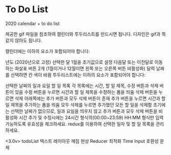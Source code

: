 <h1>To Do List</h1>
<p>2020 calendar + to do list</p>

제공한 gif 파일을 참조하여 캘린더와 투두리스트를 만드시면 됩니다.
디자인은 gif과 똑같지 않아도 됩니다.

캘린더에는 이하의 요소가 포함되어야 합니다:

년도 (2020년으로 고정)
선택한 달
1월을 초기값으로 설정
다음달 또는 이전달로 이동하는 화살표 버튼 2개 (1월이거나 12월이면 왼쪽 또는 오른쪽 버튼 비활성화)
달력
날짜를 선택하면 칸 색이 바뀜
투두리스트에는 이하의 요소가 포함되어야 합니다:

선택한 날짜의 일과 요일
할 일 목록
각 목록에는 시간, 할 일 제목, 수정 버튼과 삭제 버튼이 있음
수정 버튼을 누르면 시간과 할 일 제목을 수정하는 폼을 띄움
삭제 버튼을 누르면 삭제
아래쪽에는 추가 버튼과 모두 삭제 버튼이 존재
추가 버튼을 누르면 시간과 할 일 제목을 추가하는 폼을 띄움
모두 삭제를 누르면 추가했던 모든 할 일을 삭제함
초기에는 선택한 날짜가 없으므로, 일과 요일을 띄우지 않고 추가 버튼과 모두 삭제 버튼을 비활성화
시간 추가 및 수정시에는 24시간 형식의(00:00~23:59) HH:MM 형식만 입력 가능하도록 유효성을 체크하세요.
redux를 이용하여 선택한 일자 및 할 일 목록을 관리하세요.

<3.0v>
todoList 텍스트 레이아웃 깨짐 현상
Reducer 최적화
Time Input 호환성 문제
